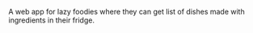A web app for lazy foodies where they can get list of dishes made with ingredients in their fridge.
